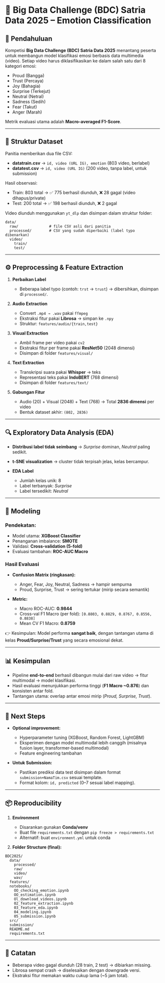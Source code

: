 # 📑 Big Data Challenge (BDC) Satria Data 2025 – Emotion Classification

## 📌 Pendahuluan

Kompetisi **Big Data Challenge (BDC) Satria Data 2025** menantang peserta untuk membangun model klasifikasi emosi berbasis data multimedia (video).
Setiap video harus diklasifikasikan ke dalam salah satu dari 8 kategori emosi:

- Proud (Bangga)
- Trust (Percaya)
- Joy (Bahagia)
- Surprise (Terkejut)
- Neutral (Netral)
- Sadness (Sedih)
- Fear (Takut)
- Anger (Marah)

Metrik evaluasi utama adalah **Macro-averaged F1-Score**.

---

## 📂 Struktur Dataset

Panitia memberikan dua file CSV:

- **datatrain.csv** → `id, video (URL IG), emotion` (803 video, berlabel)
- **datatest.csv** → `id, video (URL IG)` (200 video, tanpa label, untuk submission)

Hasil observasi:

- Train: 803 total → ✅ 775 berhasil diunduh, ❌ 28 gagal (video dihapus/private)
- Test: 200 total → ✅ 198 berhasil diunduh, ❌ 2 gagal

Video diunduh menggunakan `yt_dlp` dan disimpan dalam struktur folder:

```
data/
  raw/              # file CSV asli dari panitia
  processed/        # CSV yang sudah diperbaiki (label typo dibenarkan)
  video/
    train/
    test/
```

---

## ⚙️ Preprocessing & Feature Extraction

1. **Perbaikan Label**

   - Beberapa label typo (contoh: `trst` → `trust`) → dibersihkan, disimpan di `processed/`.

2. **Audio Extraction**

   - Convert `.mp4 → .wav` pakai `ffmpeg`
   - Ekstraksi fitur pakai **Librosa** → simpan ke `.npy`
   - Struktur: `features/audio/{train,test}`

3. **Visual Extraction**

   - Ambil frame per video pakai `cv2`
   - Ekstraksi fitur per frame pakai **ResNet50** (2048 dimensi)
   - Disimpan di folder `features/visual/`

4. **Text Extraction**

   - Transkripsi suara pakai **Whisper** → teks
   - Representasi teks pakai **IndoBERT** (768 dimensi)
   - Disimpan di folder `features/text/`

5. **Gabungan Fitur**

   - Audio (20) + Visual (2048) + Text (768) → Total **2836 dimensi** per video
   - Bentuk dataset akhir: `(802, 2836)`

---

## 🔍 Exploratory Data Analysis (EDA)

- **Distribusi label tidak seimbang** → _Surprise_ dominan, _Neutral_ paling sedikit.
- **t-SNE visualization** → cluster tidak terpisah jelas, kelas bercampur.
- **EDA Label**

  - Jumlah kelas unik: 8
  - Label terbanyak: _Surprise_
  - Label tersedikit: _Neutral_

---

## 🧠 Modeling

### Pendekatan:

- Model utama: **XGBoost Classifier**
- Penanganan imbalance: **SMOTE**
- Validasi: **Cross-validation (5-fold)**
- Evaluasi tambahan: **ROC-AUC Macro**

### Hasil Evaluasi

- **Confusion Matrix (ringkasan):**

  - Anger, Fear, Joy, Neutral, Sadness → hampir sempurna
  - Proud, Surprise, Trust → sering tertukar (mirip secara semantik)

- **Metric:**

  - Macro ROC-AUC: **0.9844**
  - Cross-val F1 Macro (per fold): `[0.8803, 0.8829, 0.8767, 0.8556, 0.8838]`
  - Mean CV F1 Macro: **0.8759**

👉 Kesimpulan:
Model performa **sangat baik**, dengan tantangan utama di kelas **Proud/Surprise/Trust** yang secara emosional dekat.

---

## 📊 Kesimpulan

- Pipeline **end-to-end** berhasil dibangun mulai dari raw video → fitur multimodal → model klasifikasi.
- Hasil evaluasi menunjukkan performa tinggi (**F1 Macro \~0.876**) dan konsisten antar fold.
- Tantangan utama: overlap antar emosi mirip (_Proud, Surprise, Trust_).

---

## 🚀 Next Steps

- **Optional improvement:**

  - Hyperparameter tuning (XGBoost, Random Forest, LightGBM)
  - Eksperimen dengan model multimodal lebih canggih (misalnya fusion layer, transformer-based multimodal)
  - Feature engineering tambahan

- **Untuk Submission:**

  - Pastikan prediksi data test disimpan dalam format `submission+NamaTim.csv` sesuai template.
  - Format kolom: `id, predicted` (0–7 sesuai label mapping).

---

## 📦 Reproducibility

1. **Environment**

   - Disarankan gunakan **Conda/venv**
   - Buat file `requirements.txt` dengan `pip freeze > requirements.txt`
   - Alternatif: buat `environment.yml` untuk conda

2. **Folder Structure (final):**

```
BDC2025/
  data/
    processed/
    raw/
    video/
    wav/
  features/
  notebooks/
    OO_checking_emotion.ipynb
    OO_estimation.ipynb
    Ol_download_videos.ipynb
    02_feature_extraction.ipynb
    03_feature_eda.ipynb
    04_modeling.ipynb
    05_submission.ipynb
  src/
  submission/
  README.md
  requirements.txt
```

---

## 📝 Catatan

- Beberapa video gagal diunduh (28 train, 2 test) → dibiarkan missing.
- Librosa sempat crash → diselesaikan dengan downgrade versi.
- Ekstraksi fitur memakan waktu cukup lama (\~5 jam total).

